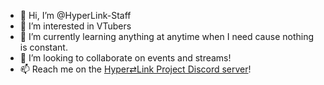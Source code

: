 - 👋 Hi, I’m @HyperLink-Staff
- 👀 I’m interested in VTubers
- 🌱 I’m currently learning anything at anytime when I need cause nothing is constant.
- 💞️ I’m looking to collaborate on events and streams!
- 📫 Reach me on the [Hyper⇄Link Project Discord server](https://hyperlink.pages.dev/invite)! 

<!---
HyperLink-Staff/HyperLink-Staff is a ✨ special ✨ repository because its `README.md` (this file) appears on your GitHub profile.
You can click the Preview link to take a look at your changes.
--->
